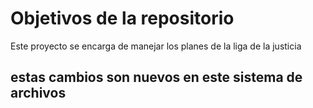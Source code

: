 # Objetivos de la repositorio

Este proyecto se encarga de manejar los planes de la liga de la justicia

## estas cambios son nuevos en este sistema de archivos

